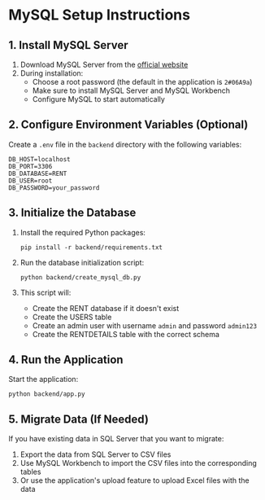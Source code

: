 # MySQL Setup Instructions

## 1. Install MySQL Server

1. Download MySQL Server from the [official website](https://dev.mysql.com/downloads/mysql/)
2. During installation:
   - Choose a root password (the default in the application is `2#06A9a`)
   - Make sure to install MySQL Server and MySQL Workbench
   - Configure MySQL to start automatically

## 2. Configure Environment Variables (Optional)

Create a `.env` file in the `backend` directory with the following variables:

```
DB_HOST=localhost
DB_PORT=3306
DB_DATABASE=RENT
DB_USER=root
DB_PASSWORD=your_password
```

## 3. Initialize the Database

1. Install the required Python packages:
   ```
   pip install -r backend/requirements.txt
   ```

2. Run the database initialization script:
   ```
   python backend/create_mysql_db.py
   ```

3. This script will:
   - Create the RENT database if it doesn't exist
   - Create the USERS table
   - Create an admin user with username `admin` and password `admin123`
   - Create the RENTDETAILS table with the correct schema

## 4. Run the Application

Start the application:
```
python backend/app.py
```

## 5. Migrate Data (If Needed)

If you have existing data in SQL Server that you want to migrate:

1. Export the data from SQL Server to CSV files
2. Use MySQL Workbench to import the CSV files into the corresponding tables
3. Or use the application's upload feature to upload Excel files with the data 